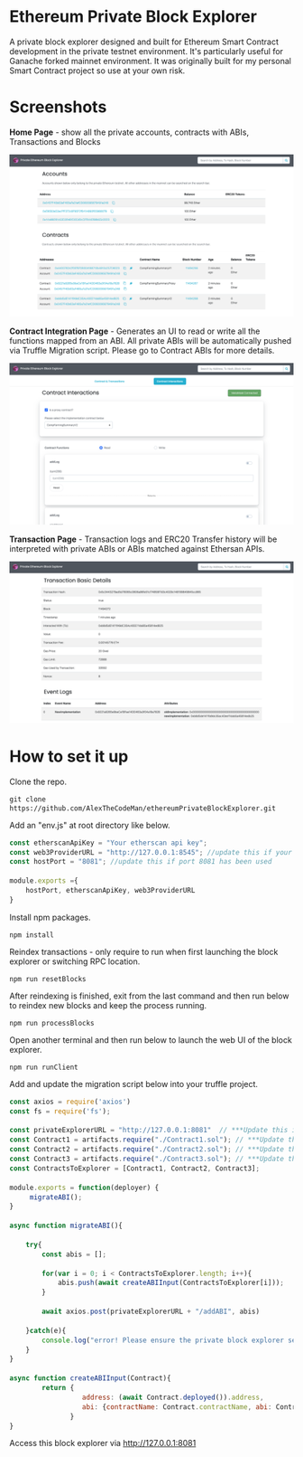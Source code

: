 # Ethereum Private Block Explorer
A private block explorer designed and built for Ethereum Smart Contract development in the private testnet environment. It's particularly useful for Ganache forked mainnet environment. It was originally built for my personal Smart Contract project so use at your own risk.

# Screenshots
**Home Page** - show all the private accounts, contracts with ABIs, Transactions and Blocks

![alt text](https://raw.githubusercontent.com/AlexTheCodeMan/ethereumPrivateBlockExplorer/main/readmeimgs/homePage.png)

**Contract Integration Page** - Generates an UI to read or write all the functions mapped from an ABI. All private ABIs will be automatically pushed via Truffle Migration script. Please go to Contract ABIs for more details.

![alt text](https://github.com/AlexTheCodeMan/ethereumPrivateBlockExplorer/blob/main/readmeimgs/contractPage.png?raw=true)

**Transaction Page** - Transaction logs and ERC20 Transfer history will be interpreted with private ABIs or ABIs matched against Ethersan APIs. 

![alt text](https://github.com/AlexTheCodeMan/ethereumPrivateBlockExplorer/blob/main/readmeimgs/transactionPage.png?raw=true)

# How to set it up 
Clone the repo.
```
git clone https://github.com/AlexTheCodeMan/ethereumPrivateBlockExplorer.git
```

Add an "env.js" at root directory like below.
```javascript
const etherscanApiKey = "Your etherscan api key";
const web3ProviderURL = "http://127.0.0.1:8545"; //update this if your rpc is in a different location
const hostPort = "8081"; //update this if port 8081 has been used

module.exports ={
    hostPort, etherscanApiKey, web3ProviderURL
}
```

Install npm packages.
```
npm install
```

Reindex transactions - only require to run when first launching the block explorer or switching RPC location.
```
npm run resetBlocks
```

After reindexing is finished, exit from the last command and then run below to reindex new blocks and keep the process running.
```
npm run processBlocks
```

Open another terminal and then run below to launch the web UI of the block explorer.
```
npm run runClient
```
Add and update the migration script below into your truffle project.

```javascript
const axios = require('axios')
const fs = require('fs');

const privateExplorerURL = "http://127.0.0.1:8081"  // ***Update this if required
const Contract1 = artifacts.require("./Contract1.sol"); // ***Update this
const Contract2 = artifacts.require("./Contract2.sol"); // ***Update this
const Contract3 = artifacts.require("./Contract3.sol"); // ***Update this
const ContractsToExplorer = [Contract1, Contract2, Contract3];

module.exports = function(deployer) {
     migrateABI();
}

async function migrateABI(){

    try{
        const abis = [];

        for(var i = 0; i < ContractsToExplorer.length; i++){
            abis.push(await createABIInput(ContractsToExplorer[i]));
        }

        await axios.post(privateExplorerURL + "/addABI", abis)

    }catch(e){
        console.log("error! Please ensure the private block explorer server running!")
    }
}

async function createABIInput(Contract){
        return {
                  address: (await Contract.deployed()).address,
                  abi: {contractName: Contract.contractName, abi: Contract.abi}
               }
}

```
Access this block explorer via http://127.0.0.1:8081










